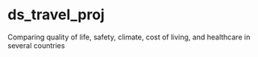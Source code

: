# ds_travel_proj
Comparing quality of life, safety, climate, cost of living, and healthcare in several countries
